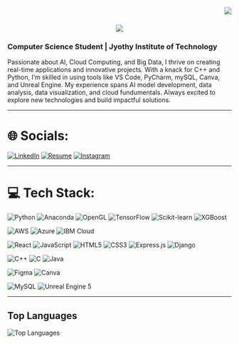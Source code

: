 <img align="right" src="https://visitor-badge.laobi.icu/badge?page_id=achalnm.achalnm" />

<h1 align="Center">
    <img src="https://readme-typing-svg.herokuapp.com/?font=Righteous&size=35&center=true&vCenter=true&width=500&height=70&duration=4000&lines=Hi+There!;+I'm+Achal+N!;" />
</h1>

<h3 align="left">Computer Science Student | Jyothy Institute of Technology</h3>
<p align="left">Passionate about AI, Cloud Computing, and Big Data, I thrive on creating real-time applications and innovative projects. With a knack for C++ and Python, I’m skilled in using tools like VS Code, PyCharm, mySQL, Canva, and Unreal Engine. My experience spans AI model development, data analysis, data visualization, and cloud fundumentals. Always excited to explore new technologies and build impactful solutions.</p>

<hr />
 
# 🌐 Socials:
[![LinkedIn](https://img.shields.io/badge/LinkedIn-%230077B5.svg?logo=linkedin&logoColor=white)](https://www.linkedin.com/in/achal-n-35153821b) [![Resume](https://img.shields.io/badge/Resume-%23FF5722.svg?logo=todoist&logoColor=white)](https://drive.google.com/file/d/1tqo_voG40kqwPLi8mJhbHzlGuDZoJo1K/view?usp=drive_link) [![Instagram](https://img.shields.io/badge/Instagram-%23E4405F.svg?logo=Instagram&logoColor=white)](https://instagram.com/achal_n26)

<hr />

# 💻 Tech Stack:
![Python](https://img.shields.io/badge/python-3670A0?style=for-the-badge&logo=python&logoColor=ffdd54)
![Anaconda](https://img.shields.io/badge/Anaconda-%2344A833.svg?style=for-the-badge&logo=anaconda&logoColor=white)
![OpenGL](https://img.shields.io/badge/OpenGL-%23FFFFFF.svg?style=for-the-badge&logo=opengl)
![TensorFlow](https://img.shields.io/badge/TensorFlow-%23FF6F00.svg?style=for-the-badge&logo=tensorflow&logoColor=white) 
![Scikit-learn](https://img.shields.io/badge/Scikit--learn-%23F7931E.svg?style=for-the-badge&logo=scikit-learn&logoColor=white) <!-- Added Scikit-learn -->
![XGBoost](https://img.shields.io/badge/XGBoost-%23F0BB00.svg?style=for-the-badge&logo=xgboost&logoColor=white) <!-- Added XGBoost -->

![AWS](https://img.shields.io/badge/AWS-%23FF9900.svg?style=for-the-badge&logo=amazonaws&logoColor=white) 
![Azure](https://img.shields.io/badge/Azure-%230077B5.svg?style=for-the-badge&logo=microsoftazure&logoColor=white) 
![IBM Cloud](https://img.shields.io/badge/IBM%20Cloud-%2304A5E6.svg?style=for-the-badge&logo=ibm&logoColor=white) 

![React](https://img.shields.io/badge/react-%2320232a.svg?style=for-the-badge&logo=react&logoColor=%2361DAFB)
![JavaScript](https://img.shields.io/badge/javascript-%23323330.svg?style=for-the-badge&logo=javascript&logoColor=%23F7DF1E)
![HTML5](https://img.shields.io/badge/html5-%23E34F26.svg?style=for-the-badge&logo=html5&logoColor=white)
![CSS3](https://img.shields.io/badge/css3-%231572B6.svg?style=for-the-badge&logo=css3&logoColor=white)
![Express.js](https://img.shields.io/badge/express.js-%23404d59.svg?style=for-the-badge&logo=express&logoColor=%2361DAFB)
![Django](https://img.shields.io/badge/Django-%23092D44.svg?style=for-the-badge&logo=django&logoColor=white) <!-- Added Django -->

![C++](https://img.shields.io/badge/c++-%2300599C.svg?style=for-the-badge&logo=c%2B%2B&logoColor=white)
![C](https://img.shields.io/badge/c-%2300599C.svg?style=for-the-badge&logo=c&logoColor=white)
![Java](https://img.shields.io/badge/java-%23ED8B00.svg?style=for-the-badge&logo=openjdk&logoColor=white)

![Figma](https://img.shields.io/badge/figma-%23F24E1E.svg?style=for-the-badge&logo=figma&logoColor=white)
![Canva](https://img.shields.io/badge/Canva-%2300C4CC.svg?style=for-the-badge&logo=Canva&logoColor=white)

![MySQL](https://img.shields.io/badge/mysql-4479A1.svg?style=for-the-badge&logo=mysql&logoColor=white)
![Unreal Engine 5](https://img.shields.io/badge/Unreal%20Engine%205-%232C3E50.svg?style=for-the-badge&logo=unrealengine&logoColor=white) <!-- Added Unreal Engine 5 -->

<hr />

## Top Languages

![Top Languages](https://github-readme-stats.vercel.app/api/top-langs/?username=achalnm&layout=compact&theme=dark)







  

